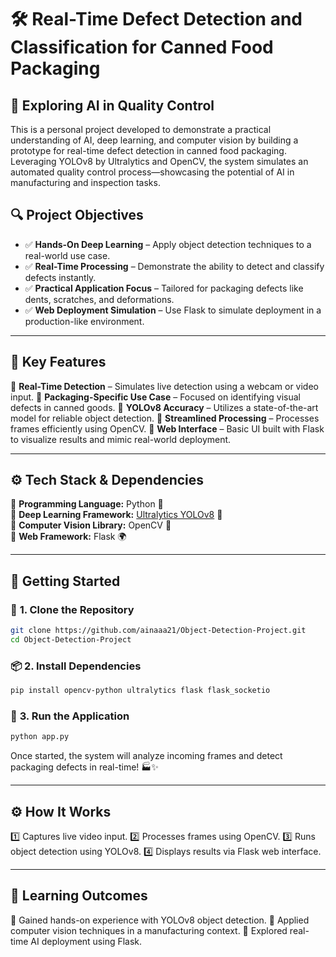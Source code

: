 # 🛠️ **Real-Time Defect Detection and Classification for Canned Food Packaging**  

## 🚀 **Exploring AI in Quality Control**

This is a personal project developed to demonstrate a practical understanding of AI, deep learning, and computer vision by building a prototype for real-time defect detection in canned food packaging. Leveraging YOLOv8 by Ultralytics and OpenCV, the system simulates an automated quality control process—showcasing the potential of AI in manufacturing and inspection tasks.  

## 🔍 Project Objectives

- ✅ **Hands-On Deep Learning** – Apply object detection techniques to a real-world use case.  
- ✅ **Real-Time Processing** – Demonstrate the ability to detect and classify defects instantly.  
- ✅ **Practical Application Focus** – Tailored for packaging defects like dents, scratches, and deformations.  
- ✅ **Web Deployment Simulation** – Use Flask to simulate deployment in a production-like environment.


---

## 🌟 **Key Features**
🔹 **Real-Time Detection** – Simulates live detection using a webcam or video input.
🔹 **Packaging-Specific Use Case** – Focused on identifying visual defects in canned goods.
🔹 **YOLOv8 Accuracy** – Utilizes a state-of-the-art model for reliable object detection.
🔹 **Streamlined Processing** – Processes frames efficiently using OpenCV.
🔹 **Web Interface** – Basic UI built with Flask to visualize results and mimic real-world deployment.

---

## ⚙️ **Tech Stack & Dependencies**  
📌 **Programming Language:** Python 🐍  
📌 **Deep Learning Framework:** [Ultralytics YOLOv8](https://github.com/ultralytics/ultralytics) 🤖  
📌 **Computer Vision Library:** OpenCV 👀  
📌 **Web Framework:** Flask 🌍  

---

## 🚀 **Getting Started**  
### 🔧 **1. Clone the Repository**
```bash
git clone https://github.com/ainaaa21/Object-Detection-Project.git
cd Object-Detection-Project
```

### 📦 **2. Install Dependencies**  
```bash
pip install opencv-python ultralytics flask flask_socketio
```

### 🚀 **3. Run the Application**  
```bash
python app.py
```
Once started, the system will analyze incoming frames and detect packaging defects in real-time! 🏭✨  

---
## ⚙️ **How It Works**
1️⃣ Captures live video input.
2️⃣ Processes frames using OpenCV.
3️⃣ Runs object detection using YOLOv8.
4️⃣ Displays results via Flask web interface.

---
## 💬 **Learning Outcomes**
🔹 Gained hands-on experience with YOLOv8 object detection.
🔹 Applied computer vision techniques in a manufacturing context.
🔹 Explored real-time AI deployment using Flask. 
